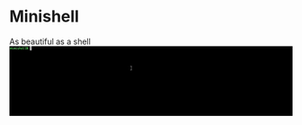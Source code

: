 # Minishell
As beautiful as a shell
![Alt Text](https://github.com/mel-haya/42_minishell/blob/master/minishell.gif)
